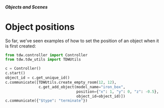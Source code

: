 ##### Objects and Scenes

# Object positions

So far, we've seen examples of how to set the position of an object when it is first created:

```python
from tdw.controller import Controller
from tdw.tdw_utils import TDWUtils

c = Controller()
c.start()
object_id = c.get_unique_id()
c.communicate([TDWUtils.create_empty_room(12, 12),
               c.get_add_object(model_name="iron_box",
                                position={"x": 1, "y": 0, "z": -0.5},
                                object_id=object_id)])
c.communicate({"$type": "terminate"})
```

